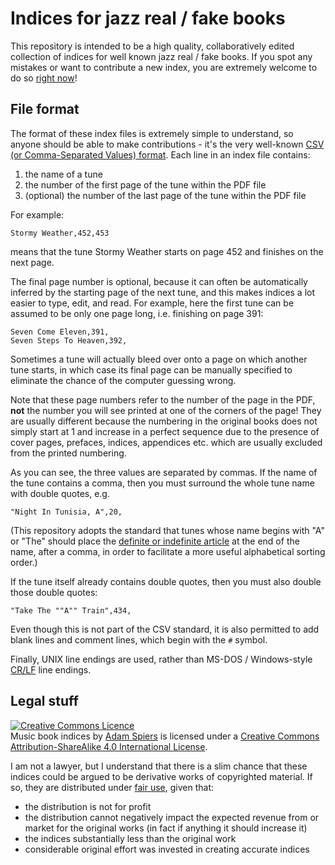 # Indices for jazz real / fake books

This repository is intended to be a high quality, collaboratively
edited collection of indices for well known jazz real / fake books.
If you spot any mistakes or want to contribute a new index, you are
extremely welcome to do so
[right now](https://help.github.com/articles/creating-and-editing-files-in-your-repository)!

## File format

The format of these index files is extremely simple to understand, so
anyone should be able to make contributions - it's the very well-known
[CSV (or Comma-Separated Values) format](http://en.wikipedia.org/wiki/Comma-separated_values).
Each line in an index file contains:

1.  the name of a tune
2.  the number of the first page of the tune within the PDF file
3.  (optional) the number of the last page of the tune within the PDF file

For example:

    Stormy Weather,452,453

means that the tune Stormy Weather starts on page 452 and finishes on
the next page.

The final page number is optional, because it can often be
automatically inferred by the starting page of the next tune, and this
makes indices a lot easier to type, edit, and read.  For example, here
the first tune can be assumed to be only one page long, i.e. finishing
on page 391:

    Seven Come Eleven,391,
    Seven Steps To Heaven,392,

Sometimes a tune will actually bleed over onto a page on which another
tune starts, in which case its final page can be manually specified to
eliminate the chance of the computer guessing wrong.

Note that these page numbers refer to the number of the page in the
PDF, **not** the number you will see printed at one of the corners of
the page!  They are usually different because the numbering in the
original books does not simply start at 1 and increase in a perfect
sequence due to the presence of cover pages, prefaces, indices,
appendices etc. which are usually excluded from the printed numbering.

As you can see, the three values are separated by commas.  If the name
of the tune contains a comma, then you must surround the whole tune
name with double quotes, e.g.

    "Night In Tunisia, A",20,

(This repository adopts the standard that tunes whose name begins with
"A" or "The" should place the
[definite or indefinite article](http://en.wikipedia.org/wiki/Article_(grammar))
at the end of the name, after a comma, in order to facilitate a more
useful alphabetical sorting order.)

If the tune itself already contains double quotes, then you must also
double those double quotes:

    "Take The ""A"" Train",434,

Even though this is not part of the CSV standard, it is also permitted
to add blank lines and comment lines, which begin with the `#` symbol.

Finally, UNIX line endings are used, rather than MS-DOS / Windows-style
[CR/LF](http://en.wikipedia.org/wiki/Newline) line endings.

## Legal stuff

<a rel="license" href="http://creativecommons.org/licenses/by-sa/4.0/"><img alt="Creative Commons Licence" style="border-width:0" src="http://i.creativecommons.org/l/by-sa/4.0/88x31.png" /></a><br /><span xmlns:dct="http://purl.org/dc/terms/" href="http://purl.org/dc/dcmitype/Dataset" property="dct:title" rel="dct:type">Music book indices</span> by <a xmlns:cc="http://creativecommons.org/ns#" href="https://github.com/aspiers/book-indices" property="cc:attributionName" rel="cc:attributionURL">Adam Spiers</a> is licensed under a <a rel="license" href="http://creativecommons.org/licenses/by-sa/4.0/">Creative Commons Attribution-ShareAlike 4.0 International License</a>.

I am not a lawyer, but I understand that there is a slim chance that
these indices could be argued to be derivative works of copyrighted
material.  If so, they are distributed under
[fair use](http://en.wikipedia.org/wiki/Fair_use), given that:

*   the distribution is not for profit
*   the distribution cannot negatively impact the expected revenue from
    or market for the original works (in fact if anything it should
    increase it)
*   the indices substantially less than the original work
*   considerable original effort was invested in creating accurate indices

